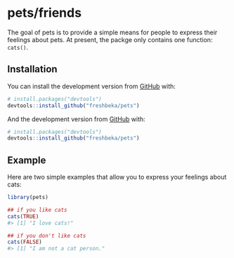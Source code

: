 
<!-- README.md is generated from README.Rmd. Please edit that file -->

# pets/friends

<!-- badges: start -->

<!-- badges: end -->

The goal of pets is to provide a simple means for people to express
their feelings about pets. At present, the packge only contains one
function: `cats()`.

## Installation

You can install the development version from
[GitHub](https://github.com/) with:

``` r
# install.packages("devtools")
devtools::install_github("freshbeka/pets")
```

And the development version from [GitHub](https://github.com/) with:

``` r
# install.packages("devtools")
devtools::install_github("freshbeka/pets")
```

## Example

Here are two simple examples that allow you to express your feelings
about cats:

``` r
library(pets)

## if you like cats
cats(TRUE)
#> [1] "I love cats!"

## if you don't like cats
cats(FALSE)
#> [1] "I am not a cat person."
```
